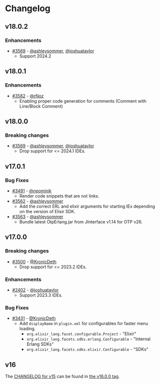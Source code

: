 # Changelog

## v18.0.2
### Enhancements
* [#3569](https://github.com/KronicDeth/intellij-elixir/pull/3569) - [@ashleysommer](https://github.com/ashleysommer), [@joshuataylor](https://github.com/joshuataylor)
  * Support 2024.2

## v18.0.1
### Enhancements
* [#3582](https://github.com/KronicDeth/intellij-elixir/pull/3582) - [@rNoz](https://github.com/rNoz)
  * Enabling proper code generation for comments (Comment with Line/Block Comment)

## v18.0.0
### Breaking changes
* [#3569](https://github.com/KronicDeth/intellij-elixir/pull/3569) - [@ashleysommer](https://github.com/ashleysommer), [@joshuataylor](https://github.com/joshuataylor)
  * Drop support for <= 2024.1 IDEs.

## v17.0.1

### Bug Fixes
* [#3491](https://github.com/KronicDeth/intellij-elixir/pull/3491) - [@neominik](https://github.com/neominik)
  * Render code snippets that are not links.
* [#3562](https://github.com/KronicDeth/intellij-elixir/pull/3562) - [@ashleysommer](https://github.com/ashleysommer)
  * Add the correct ERL and elixir arguments for starting IEx depending on the version of Elixir SDK.
* [#3563](https://github.com/KronicDeth/intellij-elixir/pull/3563) - [@ashleysommer](https://github.com/ashleysommer)
  * Bundle latest OtpErlang.jar from JInterface v1.14 for OTP v26.

## v17.0.0

### Breaking changes
* [#3500](https://github.com/KronicDeth/intellij-elixir/pull/3500) - [@KronicDeth](https://github.com/KronicDeth)
  * Drop support for <= 2023.2 IDEs.

### Enhancements
* [#2402](https://github.com/KronicDeth/intellij-elixir/pull/3402) - [@joshuataylor](https://github.com/joshuataylor)
  * Support 2023.3 IDEs.

### Bug Fixes
* [#3431](https://github.com/KronicDeth/intellij-elixir/pull/3431) - [@KronicDeth](https://github.com/KronicDeth)
  * Add `displayName` in `plugin.xml` for configurables for faster menu loading.
    * `org.elixir_lang.facet.configurable.Project` - "Elixir"
    * `org.elixir_lang.facets.sdks.erlang.Configurable` - "Internal Erlang SDKs"
    * `org.elixir_lang.facets.sdks.elixir.Configurable` - "SDKs"

## v16

The [CHANGELOG for v15](https://github.com/KronicDeth/intellij-elixir/blob/v15.1.0/CHANGELOG.md) can be found in [the v16.0.0 tag](https://github.com/KronicDeth/intellij-elixir/tree/v16.0.0).
